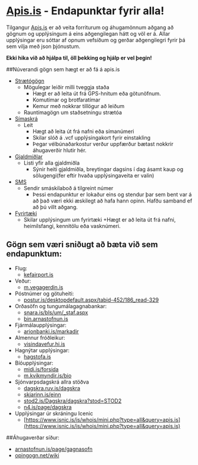 # [Apis.is](http://apis.is) - Endapunktar fyrir alla!

Tilgangur [Apis.is](http://apis.is) er að veita forriturum og áhugamönnum aðgang að gögnum og upplýsingum á eins aðgengilegan hátt og völ er á. Allar upplýsingar eru sóttar af opnum vefsíðum og gerðar aðgengilegri fyrir þá sem vilja með json þjónustum.

**Ekki hika við að hjálpa til, öll þekking og hjálp er vel þegin!**

##Núverandi gögn sem hægt er að fá á apis.is
+ [Strætógögn](http://apis.is#bus)
	+ Mögulegar leiðir milli tveggja staða
 		+ Hægt er að leita út frá GPS-hnitum eða götunöfnum.
 		+ Komutímar og brotfaratímar
 		+ Kemur með nokkrar tillögur að leiðum
	+ Rauntímagögn um staðsetningu strætóa
+ [Símaskrá](http://apis.is#phone)
	+ Leit
		+ Hægt að leita út frá nafni eða símanúmeri
		+ Skilar slóð á .vcf upplýsingakort fyrir einstakling
		+ Þegar vélbúnaðarkostur verður uppfærður bætast nokkrir áhugaverðir hlutir hér.
+ [Gjaldmiðlar](http://apis.is#currency)
	+ Listi yfir alla gjaldmiðla
		+ Sýnir heiti gjaldmiðla, breytingar dagsins í dag ásamt kaup og sölugengi(fer eftir hvaða upplýsingaveita er valin)
+ [SMS](http://apis.is#sms)
	+ Sendir smáskilaboð á tilgreint númer
		+ Þessi endapunktur er lokaður eins og stendur þar sem bent var á að það væri ekki æskilegt að hafa hann opinn. Hafðu samband ef að þú villt aðgang.
+ [Fyrirtæki](http://apis.is#company)
	+ Skilar upplýsingum um fyrirtæki
		+Hægt er að leita út frá nafni, heimilsfangi, kennitölu eða vasknúmeri.


## Gögn sem væri sniðugt að bæta við sem endapunktum:

+ Flug:
	+ [kefairport.is](http://www.kefairport.is/)
+ Veður:
	+ [m.vegagerdin.is](http://m.vegagerdin.is/)
+ Póstnúmer og götuheiti:
	+ [postur.is/desktopdefault.aspx/tabid-452/186_read-329](http://www.postur.is/desktopdefault.aspx/tabid-452/186_read-329/)
+ Orðasöfn og tungumálagagnabankar:
	+ [snara.is/bls/um/_staf.aspx](http://snara.is/bls/um/_staf.aspx)
	+ [bin.arnastofnun.is](http://bin.arnastofnun.is/)
+ Fjármálaupplýsingar:	
	+ [arionbanki.is/markadir](http://www.arionbanki.is/markadir)
+ Almennur fróðleikur:
	+ [visindavefur.hi.is](http://www.visindavefur.hi.is/)
+ Hagnýtar upplýsingar:
	+ [hagstofa.is](http://www.hagstofa.is/)
+ Bíóupplýsingar:
	+ [midi.is/forsida](http://midi.is/forsida/)
	+ [m.kvikmyndir.is/bio](http://m.kvikmyndir.is/bio/)
+  Sjónvarpsdagskrá allra stöðva
	+ [dagskra.ruv.is/dagskra](http://dagskra.ruv.is/dagskra/)
	+ [skjarinn.is/einn](http://www.skjarinn.is/einn/)
	+ [stod2.is/Dagskra/dagskra?stod=STOD2](http://stod2.is/Dagskra/dagskra?stod=STOD2)
	+ [n4.is/page/dagskra](http://www.n4.is/page/dagskra)
+  Upplýsingar úr skráningu Icenic
    + [https://www.isnic.is/is/whois/mini.php?type=all&query=apis.is](https://www.isnic.is/is/whois/mini.php?type=all&query=apis.is)

##Áhugaverðar síður:
+ [arnastofnun.is/page/gagnasofn](http://arnastofnun.is/page/gagnasofn)
+ [opingogn.net/wiki](http://opingogn.net/wiki/)